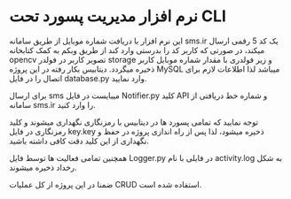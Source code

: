 # نرم افزار مدیریت پسورد تحت CLI
این نرم افزار با دریافت شماره موبایل از طریق سامانه sms.ir یک کد 5 رقمی ارسال میکند، در صورتی که کاربر کد را بدرستی وارد کند از طریق وبکم به کمک کتابخانه opencv تصویر کاربر در فولدر storage و زیر فولدری با مقدار شماره موبایل کاربر ذخیره میگردد.
دیتابیس بکار رفته در این پروژه MySQL میباشد لذا اطلاعات لازم برای اتصال را در فایل database.py وارد نمایید.

برای ارسال sms میبایست در فایل Notifier.py کلید API و شماره خط دریافتی از سامانه sms.ir را وارد کنید.

توجه نمایید که تمامی پسورد ها در دیتابیس با رمزنگاری نگهداری میشوند و کلید رمزنگاری در فایل key.key ذخیره میشود، لذا پس از راه اندازی پروژه در حفظ و نگهداری از این کلید دقت کافی داشته باشید.

همچنین تمامی فعالیت ها توسط فایل Logger.py در فایلی با نام activity.log به شکل رخداد ذخیره میشوند.

ضمنا در این پروژه از کل عملیات CRUD استفاده شده است.

